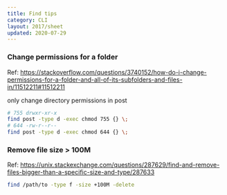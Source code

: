 ```yaml
---
title: Find tips
category: CLI
layout: 2017/sheet
updated: 2020-07-29
---
```


### Change permissions for a folder

Ref: <https://stackoverflow.com/questions/3740152/how-do-i-change-permissions-for-a-folder-and-all-of-its-subfolders-and-files-in/11512211#11512211>

only change directory permissions in post

```bash
# 755 drwxr-xr-x
find post -type d -exec chmod 755 {} \;
# 644 -rw-r--r--
find post -type d -exec chmod 644 {} \;
```

### Remove file size > 100M

Ref: <https://unix.stackexchange.com/questions/287629/find-and-remove-files-bigger-than-a-specific-size-and-type/287633>

```bash
find /path/to -type f -size +100M -delete
```
